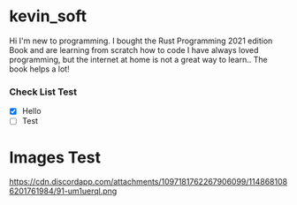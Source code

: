 # kevin_soft
Hi I'm new to programming.
I bought the Rust Programming 2021 edition Book and are learning from scratch how to code
I have always loved programming, but the internet at home is not a great way to learn..
The book helps a lot! 

### Check List Test
- [x] Hello
- [ ] Test

# Images Test
https://cdn.discordapp.com/attachments/1097181762267906099/1148681086201761984/91-um1uerql.png
